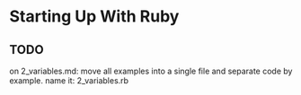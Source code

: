 # Starting Up With Ruby

## TODO
on 2_variables.md: move all examples into a single file and separate code by example. name it: 2_variables.rb
